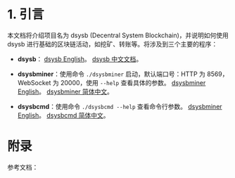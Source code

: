 # 1. 引言

本文档将介绍项目名为 dsysb (Decentral System Blockchain)，并说明如何使用 dsysb 进行基础的区块链活动，如挖矿、转账等。将涉及到三个主要的程序：

- __dsysb__：
[dsysb English](../en/dsysb.md)。
[dsysb 中文文档](dsysb.md)。


- __dsysbminer__：使用命令 `./dsysbminer` 启动，默认端口号：HTTP 为 8569，WebSocket 为 20000，使用 `--help` 查看具体的参数。
[dsysbminer English](../en/dsysbminer.md)。
[dsysbminer 简体中文](dsysbminer.md)。

- __dsysbcmd__：使用命令 `./dsysbcmd --help` 查看命令行参数。
[dsysbminer English](../en/dsysbcmd.md)。
[dsysbcmd 简体中文](dsysbcmd.md)。


# 附录
参考文档：
